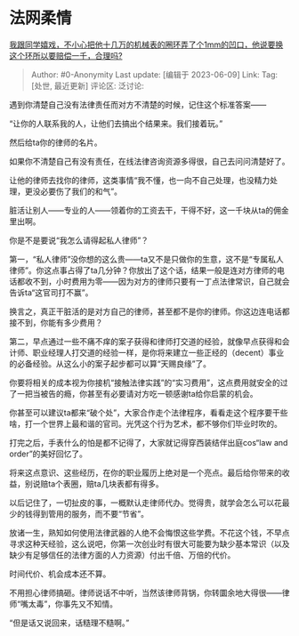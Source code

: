 # 法网柔情
[我跟同学嬉戏，不小心把他十几万的机械表的圈环弄了个1mm的凹口，他说要换这个环所以要赔偿一千，合理吗?](https://www.zhihu.com/question/538342207/answer/3066820427)

> Author: #0-Anonymity
> Last update: [编辑于 2023-06-09]
> Link:
> Tag: [处世, 最近更新]
> 评论区:
> 泛讨论:

遇到你清楚自己没有法律责任而对方不清楚的时候，记住这个标准答案——

“让你的人联系我的人，让他们去搞出个结果来。我们接着玩。”

然后给ta你的律师的名片。

如果你不清楚自己有没有责任，在线法律咨询资源多得很，自己去问问清楚好了。

让他的律师去找你的律师，这类事情“我不懂，也一向不自己处理，也没精力处理，更没必要伤了我们的和气”。

脏活让别人——专业的人——领着你的工资去干，干得不好，这一千块从ta的佣金里出啊。

你是不是要说“我怎么请得起私人律师”？

第一，“私人律师”没你想的这么贵——ta又不是只做你的生意，这不是“专属私人律师”。你这点事占得了ta几分钟？你放出了这个话，结果一般是连对方律师的电话都收不到，小时费用为零——因为对方的律师只要有一丁点法律常识，自己就会告诉ta“这官司打不赢”。

换言之，真正干脏活的是对方自己的律师，甚至都不是你的律师。你这边连电话都接不到，你能有多少费用？

第二，早点通过一些不痛不痒的案子获得和律师打交道的经验，就像早点获得和会计师、职业经理人打交道的经验一样，是你将来建立一些正经的（decent）事业的必备经验。从这么小的案子起步都可以算“天赐良缘”了。

你要将相关的成本视为你接机“接触法律实践”的“实习费用”，这点费用就安全的过了一把当被告的瘾，你甚至有必要请对方吃一顿感谢ta给你启蒙的机会。

你甚至可以建议ta都来“破个处”，大家合作走个法律程序，看看走这个程序要干些啥，打一个世界上最和谐的官司。光凭这个行为艺术，都不够你们毕业时吹的。

打完之后，手表什么的怕是都不记得了，大家就记得穿西装结伴出庭cos“law and order”的美好回忆了。

将来这点意识、这些经历，在你的职业履历上绝对是一个亮点。最后给你带来的收益，别说赔ta个表圈，赔ta几块表都有得多。

以后记住了，一切扯皮的事，一概默认走律师代办。觉得贵，就学会怎么可以花最少的钱得到管用的服务，而不要“节省”。

放诸一生，熟知如何使用法律武器的人绝不会悔恨这些学费。不花这个钱，不早点寻求这种天经验，这么说吧，你第一次创业时有很大可能要为缺少基本常识（以及缺少有足够信任的法律方面的人力资源）付出千倍、万倍的代价。

时间代价、机会成本还不算。

不用担心律师搞砸。律师说话不中听，当然该律师背锅，你转圜余地大得很——律师“嘴太毒”，你事先又不知情。

“但是话又说回来，话糙理不糙啊。”